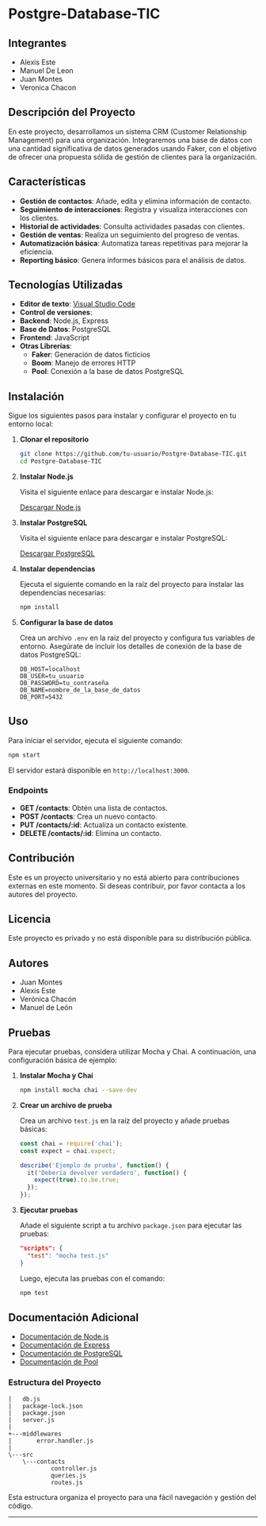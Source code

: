 
# Postgre-Database-TIC

## Integrantes
- Alexis Este 
- Manuel De Leon
- Juan Montes
- Veronica Chacon

## Descripción del Proyecto

En este proyecto, desarrollamos un sistema CRM (Customer Relationship Management) para una organización. Integraremos una base de datos con una cantidad significativa de datos generados usando Faker, con el objetivo de ofrecer una propuesta sólida de gestión de clientes para la organización.

## Características

- **Gestión de contactos**: Añade, edita y elimina información de contacto.
- **Seguimiento de interacciones**: Registra y visualiza interacciones con los clientes.
- **Historial de actividades**: Consulta actividades pasadas con clientes.
- **Gestión de ventas**: Realiza un seguimiento del progreso de ventas.
- **Automatización básica**: Automatiza tareas repetitivas para mejorar la eficiencia.
- **Reporting básico**: Genera informes básicos para el análisis de datos.

## Tecnologías Utilizadas

- **Editor de texto**: [Visual Studio Code](https://code.visualstudio.com/)
- **Control de versiones**:
- **Backend**: Node.js, Express
- **Base de Datos**: PostgreSQL
- **Frontend**: JavaScript
- **Otras Librerías**: 
  - **Faker**: Generación de datos ficticios
  - **Boom**: Manejo de errores HTTP
  - **Pool**: Conexión a la base de datos PostgreSQL

## Instalación

Sigue los siguientes pasos para instalar y configurar el proyecto en tu entorno local:

1. **Clonar el repositorio**

   ```bash
   git clone https://github.com/tu-usuario/Postgre-Database-TIC.git
   cd Postgre-Database-TIC
   ```

2. **Instalar Node.js**

   Visita el siguiente enlace para descargar e instalar Node.js:

   [Descargar Node.js](https://nodejs.org/)

3. **Instalar PostgreSQL**

   Visita el siguiente enlace para descargar e instalar PostgreSQL:

   [Descargar PostgreSQL](https://www.postgresql.org/download/)

4. **Instalar dependencias**

   Ejecuta el siguiente comando en la raíz del proyecto para instalar las dependencias necesarias:

   ```bash
   npm install
   ```

5. **Configurar la base de datos**

   Crea un archivo `.env` en la raíz del proyecto y configura tus variables de entorno. Asegúrate de incluir los detalles de conexión de la base de datos PostgreSQL:

   ```plaintext
   DB_HOST=localhost
   DB_USER=tu_usuario
   DB_PASSWORD=tu_contraseña
   DB_NAME=nombre_de_la_base_de_datos
   DB_PORT=5432
   ```

## Uso

Para iniciar el servidor, ejecuta el siguiente comando:

```bash
npm start
```

El servidor estará disponible en `http://localhost:3000`.

### Endpoints

- **GET /contacts**: Obtén una lista de contactos.
- **POST /contacts**: Crea un nuevo contacto.
- **PUT /contacts/:id**: Actualiza un contacto existente.
- **DELETE /contacts/:id**: Elimina un contacto.

## Contribución

Este es un proyecto universitario y no está abierto para contribuciones externas en este momento. Si deseas contribuir, por favor contacta a los autores del proyecto.

## Licencia

Este proyecto es privado y no está disponible para su distribución pública.

## Autores

- Juan Montes
- Alexis Este
- Verónica Chacón
- Manuel de León

## Pruebas

Para ejecutar pruebas, considera utilizar Mocha y Chai. A continuación, una configuración básica de ejemplo:

1. **Instalar Mocha y Chai**

   ```bash
   npm install mocha chai --save-dev
   ```

2. **Crear un archivo de prueba**

   Crea un archivo `test.js` en la raíz del proyecto y añade pruebas básicas:

   ```javascript
   const chai = require('chai');
   const expect = chai.expect;

   describe('Ejemplo de prueba', function() {
     it('Debería devolver verdadero', function() {
       expect(true).to.be.true;
     });
   });
   ```

3. **Ejecutar pruebas**

   Añade el siguiente script a tu archivo `package.json` para ejecutar las pruebas:

   ```json
   "scripts": {
     "test": "mocha test.js"
   }
   ```

   Luego, ejecuta las pruebas con el comando:

   ```bash
   npm test
   ```

## Documentación Adicional

- [Documentación de Node.js](https://nodejs.org/en/docs/)
- [Documentación de Express](https://expressjs.com/en/4x/api.html)
- [Documentación de PostgreSQL](https://www.postgresql.org/docs/)
- [Documentación de Pool](https://node-postgres.com/features/pooling)

### Estructura del Proyecto

```
|   db.js
|   package-lock.json
|   package.json
|   server.js
|
+---middlewares
|       error.handler.js       
|
\---src
    \---contacts
            controller.js
            queries.js
            routes.js
```

Esta estructura organiza el proyecto para una fácil navegación y gestión del código.

---
